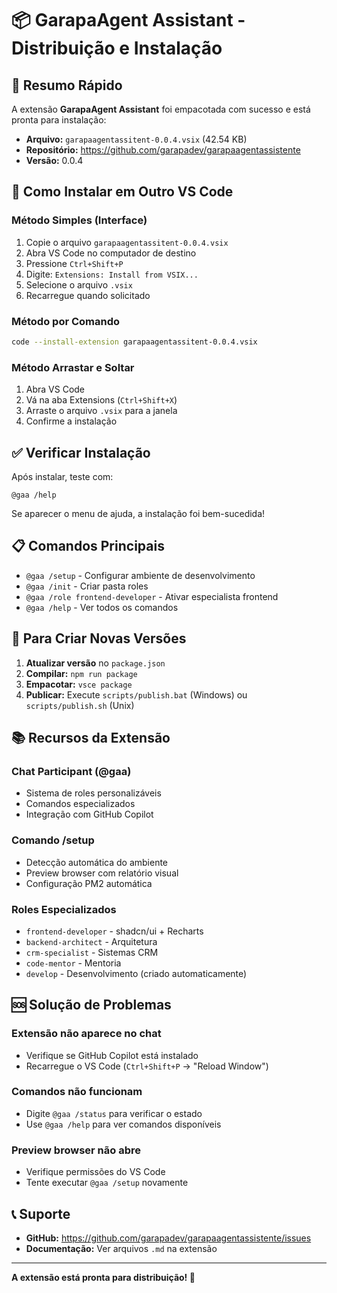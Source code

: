 # 📦 GarapaAgent Assistant - Distribuição e Instalação

## 🎯 Resumo Rápido

A extensão **GarapaAgent Assistant** foi empacotada com sucesso e está pronta para instalação:

- **Arquivo:** `garapaagentassitent-0.0.4.vsix` (42.54 KB)
- **Repositório:** https://github.com/garapadev/garapaagentassistente
- **Versão:** 0.0.4

## 🚀 Como Instalar em Outro VS Code

### **Método Simples (Interface)**
1. Copie o arquivo `garapaagentassitent-0.0.4.vsix`
2. Abra VS Code no computador de destino
3. Pressione `Ctrl+Shift+P`
4. Digite: `Extensions: Install from VSIX...`
5. Selecione o arquivo `.vsix`
6. Recarregue quando solicitado

### **Método por Comando**
```bash
code --install-extension garapaagentassitent-0.0.4.vsix
```

### **Método Arrastar e Soltar**
1. Abra VS Code
2. Vá na aba Extensions (`Ctrl+Shift+X`)
3. Arraste o arquivo `.vsix` para a janela
4. Confirme a instalação

## ✅ Verificar Instalação

Após instalar, teste com:
```
@gaa /help
```

Se aparecer o menu de ajuda, a instalação foi bem-sucedida!

## 📋 Comandos Principais

- `@gaa /setup` - Configurar ambiente de desenvolvimento
- `@gaa /init` - Criar pasta roles
- `@gaa /role frontend-developer` - Ativar especialista frontend
- `@gaa /help` - Ver todos os comandos

## 🔄 Para Criar Novas Versões

1. **Atualizar versão** no `package.json`
2. **Compilar:** `npm run package`
3. **Empacotar:** `vsce package`
4. **Publicar:** Execute `scripts/publish.bat` (Windows) ou `scripts/publish.sh` (Unix)

## 📚 Recursos da Extensão

### **Chat Participant (@gaa)**
- Sistema de roles personalizáveis
- Comandos especializados
- Integração com GitHub Copilot

### **Comando /setup**
- Detecção automática do ambiente
- Preview browser com relatório visual
- Configuração PM2 automática

### **Roles Especializados**
- `frontend-developer` - shadcn/ui + Recharts
- `backend-architect` - Arquitetura
- `crm-specialist` - Sistemas CRM
- `code-mentor` - Mentoria
- `develop` - Desenvolvimento (criado automaticamente)

## 🆘 Solução de Problemas

### **Extensão não aparece no chat**
- Verifique se GitHub Copilot está instalado
- Recarregue o VS Code (`Ctrl+Shift+P` → "Reload Window")

### **Comandos não funcionam**
- Digite `@gaa /status` para verificar o estado
- Use `@gaa /help` para ver comandos disponíveis

### **Preview browser não abre**
- Verifique permissões do VS Code
- Tente executar `@gaa /setup` novamente

## 📞 Suporte

- **GitHub:** https://github.com/garapadev/garapaagentassistente/issues
- **Documentação:** Ver arquivos `.md` na extensão

---

**A extensão está pronta para distribuição! 🎉**
